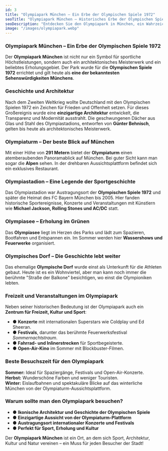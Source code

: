 ```yaml
---
id: 3
title: "Olympiapark München – Ein Erbe der Olympischen Spiele 1972"
seoTitle: "Olympiapark München – Historisches Erbe der Olympischen Spiele 1972"
seoDescription: "Entdecken Sie den Olympiapark in München, ein Wahrzeichen der Olympischen Sommerspiele 1972. Erfahren Sie mehr über die Architektur, Sehenswürdigkeiten und die Bedeutung des Parks für die Stadt."
image: "/images/olympiapark.webp"
---
```


### Olympiapark München – Ein Erbe der Olympischen Spiele 1972

Der **Olympiapark München** ist nicht nur ein Symbol für sportliche Höchstleistungen, sondern auch ein architektonisches Meisterwerk und ein beliebtes Erholungsgebiet. Der Park wurde für die **Olympischen Spiele 1972** errichtet und gilt heute als **eine der bekanntesten Sehenswürdigkeiten Münchens**.

### Geschichte und Architektur

Nach dem Zweiten Weltkrieg wollte Deutschland mit den Olympischen Spielen 1972 ein Zeichen für Frieden und Offenheit setzen. Für dieses Großereignis wurde eine **einzigartige Architektur** entwickelt, die Transparenz und Modernität ausstrahlt. Die geschwungenen Dächer aus Glas und Stahl des Olympiastadions, entworfen von **Günter Behnisch**, gelten bis heute als architektonisches Meisterwerk.

### Olympiaturm – Der beste Blick auf München

Mit einer Höhe von **291 Metern** bietet der **Olympiaturm** einen atemberaubenden Panoramablick auf München. Bei guter Sicht kann man sogar die **Alpen** sehen. In der drehbaren Aussichtsplattform befindet sich ein exklusives Restaurant.

### Olympiastadion – Eine Legende der Sportgeschichte

Das Olympiastadion war Austragungsort der **Olympischen Spiele 1972** und später die Heimat des FC Bayern München bis 2005. Hier fanden historische Sportereignisse, Konzerte und Veranstaltungen mit Künstlern wie **Michael Jackson, Rolling Stones und AC/DC** statt.

### Olympiasee – Erholung im Grünen

Das **Olympiasee** liegt im Herzen des Parks und lädt zum Spazieren, Bootfahren und Entspannen ein. Im Sommer werden hier **Wassershows und Feuerwerke** organisiert.

### Olympisches Dorf – Die Geschichte lebt weiter

Das ehemalige **Olympische Dorf** wurde einst als Unterkunft für die Athleten gebaut. Heute ist es ein Wohnviertel, aber man kann noch immer die berühmte "Straße der Balkone" besichtigen, wo einst die Olympioniken lebten.

### Freizeit und Veranstaltungen im Olympiapark

Neben seiner historischen Bedeutung ist der Olympiapark auch ein **Zentrum für Freizeit, Kultur und Sport**:

- ● **Konzerte** mit internationalen Superstars wie Coldplay und Ed Sheeran.
- ● **Festivals**, darunter das berühmte Feuerwerksfestival *Sommernachtstraum*.
- ● **Fahrrad- und Inlinerstrecken** für Sportbegeisterte.
- ● **Open-Air-Kino** im Sommer mit Blockbuster-Filmen.

### Beste Besuchszeit für den Olympiapark

**Sommer:** Ideal für Spaziergänge, Festivals und Open-Air-Konzerte.  
**Herbst:** Wunderschöne Farben und weniger Touristen.  
**Winter:** Eislaufbahnen und spektakuläre Blicke auf das winterliche München von der Olympiaturm-Aussichtsplattform.

### Warum sollte man den Olympiapark besuchen?

- ● **Ikonische Architektur und Geschichte der Olympischen Spiele**
- ● **Einzigartige Aussicht von der Olympiaturm-Plattform**
- ● **Austragungsort internationaler Konzerte und Festivals**
- ● **Perfekt für Sport, Erholung und Kultur**

Der **Olympiapark München** ist ein Ort, an dem sich Sport, Architektur, Kultur und Natur vereinen – ein Muss für jeden Besucher der Stadt!
